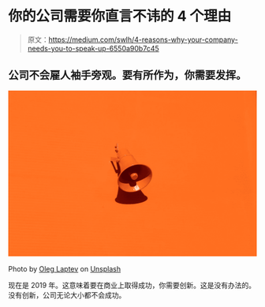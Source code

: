 # 你的公司需要你直言不讳的 4 个理由

> 原文：<https://medium.com/swlh/4-reasons-why-your-company-needs-you-to-speak-up-6550a90b7c45>

## 公司不会雇人袖手旁观。要有所作为，你需要发挥。

![](img/0d3a4798154f1bb6c157248b9175aec8.png)

Photo by [Oleg Laptev](https://unsplash.com/@snowshade?utm_source=medium&utm_medium=referral) on [Unsplash](https://unsplash.com?utm_source=medium&utm_medium=referral)

现在是 2019 年。这意味着要在商业上取得成功，你需要创新。这是没有办法的。没有创新，公司无论大小都不会成功。